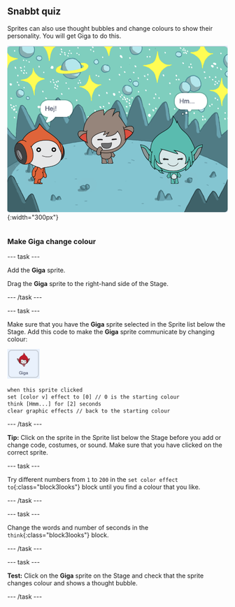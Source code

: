 ## Snabbt quiz

<div style="display: flex; flex-wrap: wrap">
<div style="flex-basis: 200px; flex-grow: 1; margin-right: 15px;">
Sprites can also use thought bubbles and change colours to show their personality. You will get Giga to do this.
</div>
<div>

![The Giga sprite thinking, "Hmm...".](images/giga-step2.png){:width="300px"}

</div>
</div>

### Make Giga change colour

--- task ---

Add the **Giga** sprite.

Drag the **Giga** sprite to the right-hand side of the Stage.

--- /task ---

--- task ---

Make sure that you have the **Giga** sprite selected in the Sprite list below the Stage. Add this code to make the **Giga** sprite communicate by changing colour:

![The Giga sprite.](images/giga-sprite.png)

```blocks3
when this sprite clicked
set [color v] effect to [0] // 0 is the starting colour
think [Hmm...] for [2] seconds 
clear graphic effects // back to the starting colour
```

--- /task ---

**Tip:** Click on the sprite in the Sprite list below the Stage before you add or change code, costumes, or sound. Make sure that you have clicked on the correct sprite.

--- task ---

Try different numbers from `1` to `200` in the `set color effect to`{:class="block3looks"} block until you find a colour that you like.

--- /task ---

--- task ---

Change the words and number of seconds in the `think`{:class="block3looks"} block.

--- /task ---

--- task ---

**Test:** Click on the **Giga** sprite on the Stage and check that the sprite changes colour and shows a thought bubble.

--- /task ---

